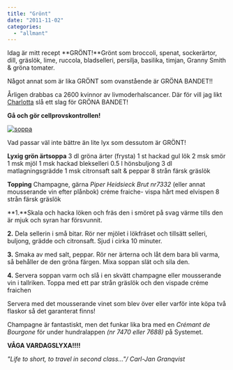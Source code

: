 ```yaml
---
title: "Grönt"
date: "2011-11-02"
categories: 
  - "allmant"
---
```


Idag är mitt recept **GRÖNT!**Grönt som broccoli, spenat, sockerärtor, dill, gräslök, lime, ruccola, bladselleri, persilja, basilika, timjan, Granny Smith & gröna tomater.

Något annat som är lika GRÖNT som ovanstående är GRÖNA BANDET!!

Årligen drabbas ca 2600 kvinnor av livmoderhalscancer. Där för vill jag likt [Charlotta](http://www.matrepubliken.se/) slå ett slag för GRÖNA BANDET!

**Gå och gör cellprovskontrollen!**

[![](images/soppa_173230319-300x225.jpg "soppa")](http://import.local/wp-content/uploads/2012/01/soppa_173230319.jpg)

Vad passar väl inte bättre än lite lyx som dessutom är GRÖNT!

**Lyxig grön ärtsoppa** 3 dl gröna ärter (frysta) 1 st hackad gul lök 2 msk smör 1 msk mjöl 1 msk hackad blekselleri 0.5 l hönsbuljong 3 dl matlagningsgrädde 1 msk citronsaft salt & peppar 8 strån färsk gräslök

**Topping** Champagne, gärna _Piper Heidsieck Brut nr7332_ (eller annat mousserande vin efter plånbok) créme fraiche- vispa hårt med elvispen 8 strån färsk gräslök

**1.**Skala och hacka löken och fräs den i smöret på svag värme tills den är mjuk och syran har försvunnit.

**2.** Dela sellerin i små bitar. Rör ner mjölet i lökfräset och tillsätt selleri, buljong, grädde och citronsaft. Sjud i cirka 10 minuter.

**3.** Smaka av med salt, peppar. Rör ner ärterna och låt dem bara bli varma, så behåller de den gröna färgen. Mixa soppan slät och sila den.

**4.** Servera soppan varm och slå i en skvätt champagne eller mousserande vin i tallriken. Toppa med ett par strån gräslök och den vispade créme fraichen

Servera med det mousserande vinet som blev över eller varför inte köpa två flaskor så det garanterat finns!

Champagne är fantastiskt, men det funkar lika bra med en _Crémant de Bourgone_ för under hundralappen _(nr 7470 eller 7688)_ på Systemet.

**VÅGA VARDAGSLYXA!!!!**

_"Life to short, to travel in second class..."/ Carl-Jan Granqvist_
